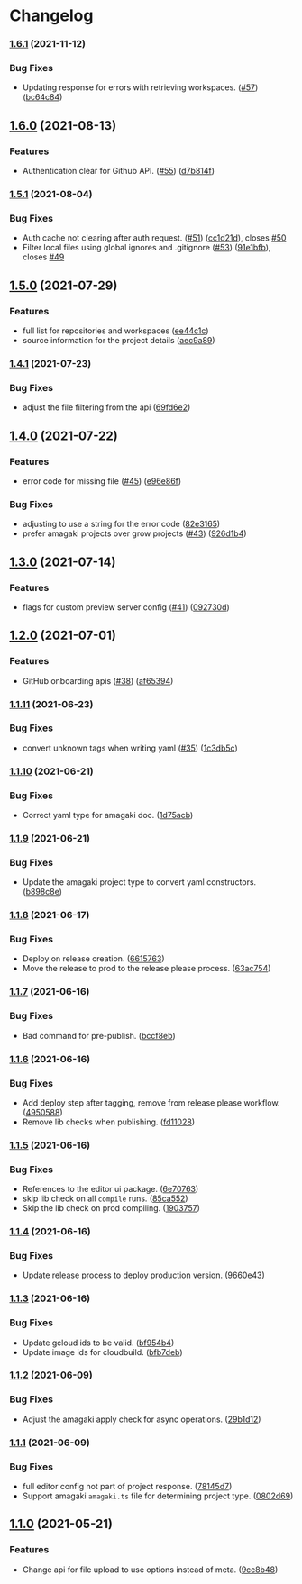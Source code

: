 # Changelog

### [1.6.1](https://www.github.com/blinkk/editor.dev/compare/v1.6.0...v1.6.1) (2021-11-12)


### Bug Fixes

* Updating response for errors with retrieving workspaces. ([#57](https://www.github.com/blinkk/editor.dev/issues/57)) ([bc64c84](https://www.github.com/blinkk/editor.dev/commit/bc64c844f7ed8138df631ae70e556f8a852c0535))

## [1.6.0](https://www.github.com/blinkk/editor.dev/compare/v1.5.1...v1.6.0) (2021-08-13)


### Features

* Authentication clear for Github API. ([#55](https://www.github.com/blinkk/editor.dev/issues/55)) ([d7b814f](https://www.github.com/blinkk/editor.dev/commit/d7b814f183ca234cace62d255726a9f394cedbfe))

### [1.5.1](https://www.github.com/blinkk/editor.dev/compare/v1.5.0...v1.5.1) (2021-08-04)


### Bug Fixes

* Auth cache not clearing after auth request. ([#51](https://www.github.com/blinkk/editor.dev/issues/51)) ([cc1d21d](https://www.github.com/blinkk/editor.dev/commit/cc1d21d0d2a1770ea37bcbf3e49bbde88033dfb9)), closes [#50](https://www.github.com/blinkk/editor.dev/issues/50)
* Filter local files using global ignores and .gitignore ([#53](https://www.github.com/blinkk/editor.dev/issues/53)) ([91e1bfb](https://www.github.com/blinkk/editor.dev/commit/91e1bfbfff88e20811d4847e816a116f099a39bb)), closes [#49](https://www.github.com/blinkk/editor.dev/issues/49)

## [1.5.0](https://www.github.com/blinkk/editor.dev/compare/v1.4.1...v1.5.0) (2021-07-29)


### Features

* full list for repositories and workspaces ([ee44c1c](https://www.github.com/blinkk/editor.dev/commit/ee44c1c090afe8cdb239a4f01c840901963749df))
* source information for the project details ([aec9a89](https://www.github.com/blinkk/editor.dev/commit/aec9a89e45a9a7e4ea4a1723ad1676c4a5b34e92))

### [1.4.1](https://www.github.com/blinkk/editor.dev/compare/v1.4.0...v1.4.1) (2021-07-23)


### Bug Fixes

* adjust the file filtering from the api ([69fd6e2](https://www.github.com/blinkk/editor.dev/commit/69fd6e26727461b3b6c7a3a52c2108ff025c4f6e))

## [1.4.0](https://www.github.com/blinkk/editor.dev/compare/v1.3.0...v1.4.0) (2021-07-22)


### Features

* error code for missing file ([#45](https://www.github.com/blinkk/editor.dev/issues/45)) ([e96e86f](https://www.github.com/blinkk/editor.dev/commit/e96e86f4bde073cc440eafd67ce2c0b581dedae2))


### Bug Fixes

* adjusting to use a string for the error code ([82e3165](https://www.github.com/blinkk/editor.dev/commit/82e3165206a247b6d7755abe48ebcb20d230aa51))
* prefer amagaki projects over grow projects ([#43](https://www.github.com/blinkk/editor.dev/issues/43)) ([926d1b4](https://www.github.com/blinkk/editor.dev/commit/926d1b48927bd454ed56b897dc2163f2a072c167))

## [1.3.0](https://www.github.com/blinkk/editor.dev/compare/v1.2.0...v1.3.0) (2021-07-14)


### Features

* flags for custom preview server config ([#41](https://www.github.com/blinkk/editor.dev/issues/41)) ([092730d](https://www.github.com/blinkk/editor.dev/commit/092730de116fb361869ee875e2914c7f0d839384))

## [1.2.0](https://www.github.com/blinkk/editor.dev/compare/v1.1.11...v1.2.0) (2021-07-01)


### Features

* GitHub onboarding apis ([#38](https://www.github.com/blinkk/editor.dev/issues/38)) ([af65394](https://www.github.com/blinkk/editor.dev/commit/af65394f82e97d96b19fde982a426cf0253674af))

### [1.1.11](https://www.github.com/blinkk/editor.dev/compare/v1.1.10...v1.1.11) (2021-06-23)


### Bug Fixes

* convert unknown tags when writing yaml ([#35](https://www.github.com/blinkk/editor.dev/issues/35)) ([1c3db5c](https://www.github.com/blinkk/editor.dev/commit/1c3db5caa92ff0aabcdd0757add2ad273240404a))

### [1.1.10](https://www.github.com/blinkk/editor.dev/compare/v1.1.9...v1.1.10) (2021-06-21)


### Bug Fixes

* Correct yaml type for amagaki doc. ([1d75acb](https://www.github.com/blinkk/editor.dev/commit/1d75acbdde7b5c137d97a2b242aeee2fb5de3e68))

### [1.1.9](https://www.github.com/blinkk/editor.dev/compare/v1.1.8...v1.1.9) (2021-06-21)


### Bug Fixes

* Update the amagaki project type to convert yaml constructors. ([b898c8e](https://www.github.com/blinkk/editor.dev/commit/b898c8e4889f59bd96f7f70168f9977d8fedc17e))

### [1.1.8](https://www.github.com/blinkk/editor.dev/compare/v1.1.7...v1.1.8) (2021-06-17)


### Bug Fixes

* Deploy on release creation. ([6615763](https://www.github.com/blinkk/editor.dev/commit/6615763b823f7079623639829844133f1fc6bbd1))
* Move the release to prod to the release please process. ([63ac754](https://www.github.com/blinkk/editor.dev/commit/63ac754c30992dea4f674273a845a1e3d9777cf6))

### [1.1.7](https://www.github.com/blinkk/editor.dev/compare/v1.1.6...v1.1.7) (2021-06-16)


### Bug Fixes

* Bad command for pre-publish. ([bccf8eb](https://www.github.com/blinkk/editor.dev/commit/bccf8ebb6416ec9a4d0c495281fd9e816a4b7ee9))

### [1.1.6](https://www.github.com/blinkk/editor.dev/compare/v1.1.5...v1.1.6) (2021-06-16)


### Bug Fixes

* Add deploy step after tagging, remove from release please workflow. ([4950588](https://www.github.com/blinkk/editor.dev/commit/49505882c81f3c1eafeff04dc81e6941f068e982))
* Remove lib checks when publishing. ([fd11028](https://www.github.com/blinkk/editor.dev/commit/fd11028cc4c1cfeed35dbc258e66d78137a39ead))

### [1.1.5](https://www.github.com/blinkk/editor.dev/compare/v1.1.4...v1.1.5) (2021-06-16)


### Bug Fixes

* References to the editor ui package. ([6e70763](https://www.github.com/blinkk/editor.dev/commit/6e707634f34e6078bd47f56dac53f60b4a44e698))
* skip lib check on all `compile` runs. ([85ca552](https://www.github.com/blinkk/editor.dev/commit/85ca552601a5d213daee3ac5d1eb98adfe29a5ba))
* Skip the lib check on prod compiling. ([1903757](https://www.github.com/blinkk/editor.dev/commit/190375791eae670ad54ebd9d49bc595bf7545e53))

### [1.1.4](https://www.github.com/blinkk/editor.dev/compare/v1.1.3...v1.1.4) (2021-06-16)


### Bug Fixes

* Update release process to deploy production version. ([9660e43](https://www.github.com/blinkk/editor.dev/commit/9660e436d6d75b3fbfece0f2c8f49ab5074bdd52))

### [1.1.3](https://www.github.com/blinkk/editor.dev/compare/v1.1.2...v1.1.3) (2021-06-16)


### Bug Fixes

* Update gcloud ids to be valid. ([bf954b4](https://www.github.com/blinkk/editor.dev/commit/bf954b453b119e191ddd2f5aadac23779879dc81))
* Update image ids for cloudbuild. ([bfb7deb](https://www.github.com/blinkk/editor.dev/commit/bfb7deb992155bbdb6be535b524b873d928bc21c))

### [1.1.2](https://www.github.com/blinkk/editor.dev/compare/v1.1.1...v1.1.2) (2021-06-09)


### Bug Fixes

* Adjust the amagaki apply check for async operations. ([29b1d12](https://www.github.com/blinkk/editor.dev/commit/29b1d120c03a30ed454ac996b691b540fa9e2926))

### [1.1.1](https://www.github.com/blinkk/editor.dev/compare/v1.1.0...v1.1.1) (2021-06-09)


### Bug Fixes

* full editor config not part of project response. ([78145d7](https://www.github.com/blinkk/editor.dev/commit/78145d738eda94dc098a9606078801df34d787cc))
* Support amagaki `amagaki.ts` file for determining project type. ([0802d69](https://www.github.com/blinkk/editor.dev/commit/0802d6904767b84ee366a8a8bd30747b6e803cc3))

## [1.1.0](https://www.github.com/blinkk/editor.dev/compare/v1.0.12...v1.1.0) (2021-05-21)


### Features

* Change api for file upload to use options instead of meta. ([9cc8b48](https://www.github.com/blinkk/editor.dev/commit/9cc8b48dcea003999315b7308b7d2e00c45fb219))
